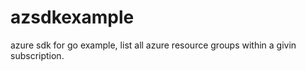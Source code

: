 # azsdkexample
azure sdk for go example, list all azure resource groups within a givin subscription.
